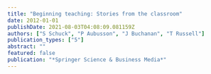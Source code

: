 ```yaml
---
title: "Beginning teaching: Stories from the classroom"
date: 2012-01-01
publishDate: 2021-08-03T04:08:09.081159Z
authors: ["S Schuck", "P Aubusson", "J Buchanan", "T Russell"]
publication_types: ["5"]
abstract: ""
featured: false
publication: "*Springer Science & Business Media*"
---
```


